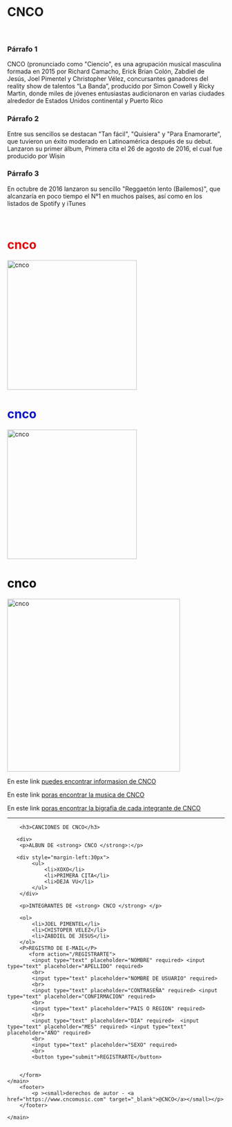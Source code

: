 <!Doctype html>
<head>
    <title>POP LATINO</title>
</head>
<body>
    <h1>CNCO</h1> 
        <br>
        <h3 id="parrafo-1">Párrafo 1</h3> 
        <p>CNCO (pronunciado como "Ciencio", es una agrupación musical masculina formada en 2015 por Richard Camacho, Erick Brian Colón, Zabdiel de Jesús, Joel Pimentel y Christopher Vélez, concursantes ganadores del reality show de talentos “La Banda”, producido por Simon Cowell y Ricky Martin, donde miles de jóvenes entusiastas audicionaron en varias ciudades alrededor de Estados Unidos continental y Puerto Rico</p> 
        <h3 id="parrafo-2">Párrafo 2</h3>
        <p>Entre sus sencillos se destacan "Tan fácil", "Quisiera" y "Para Enamorarte", que tuvieron un éxito moderado en Latinoamérica después de su debut. Lanzaron su primer álbum, Primera cita el 26 de agosto de 2016, el cual fue producido por Wisin</p>
        <h3 id="parrafo-3">Párrafo 3</h3>
        <p>En octubre de 2016 lanzaron su sencillo "Reggaetón lento (Bailemos)", que alcanzaría en poco tiempo el N°1 en muchos países, así como en los listados de Spotify y iTunes</p>
        <br> 
        <h1 style="color:rgb(223, 4, 4)">cnco</h1>
        <img src="https://th.bing.com/th/id/R.0d2fd0cf8ab8f16e666e6ab4877e848f?rik=1bvSEafPgRTIPA&pid=ImgRaw&r=0" alt="cnco"style="width:300px;height:300px;">
        <h1 style="color:rgb(5, 18, 197)">cnco</h1>
        <img src="https://media.metrolatam.com/2020/10/17/cnco-6a8bcc6351a7e5a636c98c090cd39c03-1200x800.jpg" alt="cnco"style="width:300px;height:300px;">
        <h1 style="color:rgb(0, 0, 0)">cnco</h1>
        <img src="https://i.pinimg.com/736x/12/17/a7/1217a794ec0536899debbdc8c2c397c6.jpg" alt="cnco"style="width:400px;height:400px;">
        <p>En este link <a href="https://es.wikipedia.org/wiki/Cnco" target="_blank" rel="noopener noreferrer">puedes encontrar informasion de CNCO</a></p>
        <p>En este link <a href="https://www.last.fm/es/music/CNCO/+albums" target="_blank" rel="noopener noreferrer">poras encontrar la musica de CNCO</a></p>
        <p>En este link <a href="https://laletrade.com/letras/cnco/20978-biografia" target="_blank" rel="noopener noreferrer">poras encontrar la bigrafia de cada integrante de CNCO</a></p>
       <hr>

        <h3>CANCIONES DE CNCO</h3>
        
       <div>
        <p>ALBUN DE <strong> CNCO </strong>:</p> 
       
       <div style="margin-left:30px">
            <ul> 
                <li>XOXO</li> 
                <li>PRIMERA CITA</li> 
                <li>DEJA VU</li> 
            </ul> 
        </div>
        
        <p>INTEGRANTES DE <strong> CNCO </strong> </p> 
      
        <ol> 
            <li>JOEL PIMENTEL</li>
            <li>CHISTOPER VELEZ</li> 
            <li>ZABDIEL DE JESUS</li>
        </ol>
        <P>REGISTRO DE E-MAIL</P>
           <form action="/REGISTRARTE">
            <input type="text" placeholder="NOMBRE" required> <input type="text" placeholder="APELLIDO" required>
            <br>
            <input type="text" placeholder="NOMBRE DE USUARIO" required>
            <br>
            <input type="text" placeholder="CONTRASEÑA" required> <input type="text" placeholder="CONFIRMACION" required>
            <br>
            <input type="text" placeholder="PAIS O REGION" required> 
            <br>
            <input type="text" placeholder="DIA" required>  <input type="text" placeholder="MES" required> <input type="text" placeholder="AÑO" required>
            <br>
            <input type="text" placeholder="SEXO" required> 
            <br>
            <button type="submit">REGISTRARTE</button>
           
                
        </form>
    </main>
        <footer>
            <p ><small>derechos de autor - <a href="https://www.cncomusic.com" target="_blank">@CNCO</a></small></p>
        </footer>
        
    </main>
